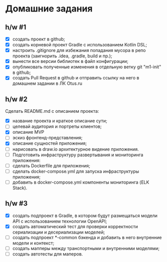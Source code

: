 # Домашние задания

## h/w #1
- [x] создать проект в github;
- [x] создать корневой проект Gradle с использованием Kotlin DSL;
- [x] настроить .gitignore для избежания попадания мусора в репо проекта (заигнорить .idea, .gradle, build и пр.);
- [x] вынести все версии библиотек в файл конфигурации;
- [x] опубликовать полученные изменения в отдельную ветку git "m1-init" в github;
- [x] cоздать Pull Request в github и отправить ссылку на него в домашнем задании в ЛК Otus.ru

## h/w #2

Cделать README.md с описанием проекта:

- [x] название проекта и краткое описание сути;
- [ ] целевай аудитория и портреты клиентов;
- [x] описание MVP
- [ ] эскиз фронтенд-представления;
- [x] описание сущностей приложения;
- [ ] нарисовать в draw.io архитектурное видение приложения.
- [ ] Подготовить инфраструктуру развертывания и мониторинга приложения:
- [ ] сделать Dockerfile для приложения;
- [ ] сделать docker-compose.yml для запуска инфраструктуры приложения;
- [ ] добавить в docker-compose.yml компоненты мониторинга (ELK Stack).

## h/w #3

- [x] создать подпроект в Gradle, в котором будут размещаться модели API с использованием технологии OpenAPI; 
- [x] создать автоматический тест для проверки корректности сериализации и десериализации моделей; 
- [ ] создать подпроект *-common бэкенда и добавить в него внутренние модели и контекст;
- [ ] создать мапперы между транспортными и внутренними моделями;
- [ ] создать автотесты для маперов.